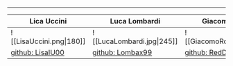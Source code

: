 





# 
----------------

| Lica Uccini              | Luca Lombardi              | Giacomo Romanini              |
| ------------------------ | -------------------------- | ----------------------------- |
| ![[LisaUccini.png\|180]] | ![[LucaLombardi.jpg\|245]] | ![[GiacomoRomanini.jpg\|180]] |
| [github: LisaIU00](https://github.com/LisaIU00)    | [github: Lombax99](https://github.com/Lombax99)             | [github: RedDuality](https://github.com/RedDuality)                              |


